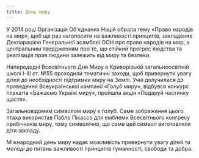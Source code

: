 ```yaml
---
title: День миру
---
```


У 2014 році Організація Об'єднаних Націй обрала тему «Право народів на мир», щоб ще раз наголосити на важливості принципів, закладених Декларацією Генеральної асамблеї ООН про право народів на мир, з центральним твердженням про те, що стійкий прогрес людства та реалізація прав людини залежить від миру та безпеки.

Напередодні Всесвітнього Дня Миру в Криворізькій загальноосвітній школі І-ІІІ ст. №55 проходили тематичні заходи, щоб привернути увагу дітей до необхідності підтримки миру на Землі. Учні долучилися до проведення Всеукраїнської кампанії «Голуб миру», відбувся конкурс плакатів «Бажаємо Україні миру», пройшла акція «Подаруй частинку щастя».

Загальновідомим символом миру є голуб. Саме зображення цього птаха використав Пабло Пікассо для емблеми Всесвітнього конгресу прибічників миру, тому символічно, що саме цей символ виготовляли діти закладу.

Міжнародний день миру надає можливість привернути увагу дітей та молоді до питань важливості принципів гуманності, свободи та добра.

<youtube id="ffC1_cNXyF4" />

<slideshow id="_/72157671499114567" />
